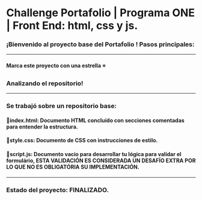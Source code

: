 
# Challenge Portafolio | Programa ONE | Front End: html, css y js.


### ¡Bienvenido al proyecto base del Portafolio ! Pasos principales:
---
#### Marca este proyecto con una estrella ⭐

### Analizando el repositorio!
---
### Se trabajó sobre un repositorio base:

#### 🔹index.html: Documento HTML concluído con secciones comentadas para entender la estructura. 
#### 🔹style.css: Documento de CSS con instrucciones de estilo.
#### 🔹script.js: Documento vacío para desarrollar tu lógica para validar el formulário, ESTA VALIDACIÓN ES CONSIDERADA UN DESAFÍO EXTRA POR LO QUE NO ES OBLIGATÓRIA SU IMPLEMENTACIÓN.

---
### Estado del proyecto: FINALIZADO.

